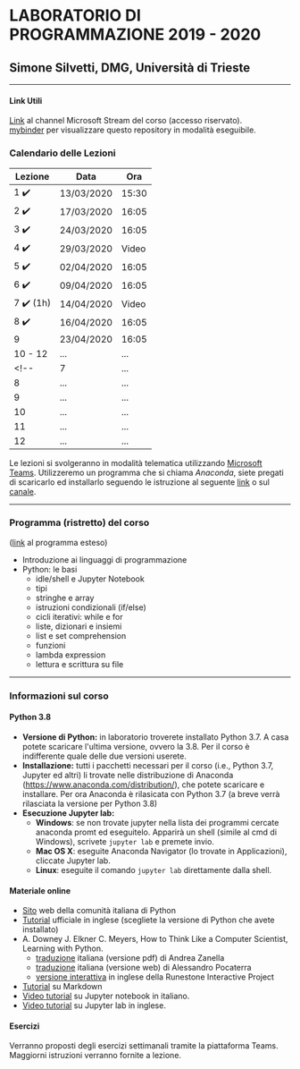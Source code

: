 # LABORATORIO DI PROGRAMMAZIONE 2019 - 2020
## Simone Silvetti, DMG, Università di Trieste
_______________________________________________________________
#### Link Utili
[Link](https://web.microsoftstream.com/channel/d80e37bb-be71-4dc7-83f7-4514a4a3d24c) al channel Microsoft Stream del corso (accesso riservato).  
[mybinder]( https://mybinder.org/v2/gh/simonesilvetti/teaching_2019_units_dmg_python/master) per visualizzare questo repository in modalità eseguibile. 
### Calendario delle Lezioni
| Lezione  | Data | Ora |
|---|---|---|
| 1 :heavy_check_mark:  | 13/03/2020  | 15:30 |
| 2 :heavy_check_mark: | 17/03/2020  | 16:05 |
| 3 :heavy_check_mark: | 24/03/2020 | 16:05 |
| 4 :heavy_check_mark: |29/03/2020 | Video |
| 5 :heavy_check_mark: |02/04/2020 | 16:05 |
| 6 :heavy_check_mark: |09/04/2020 | 16:05 |
| 7 :heavy_check_mark: (1h) |14/04/2020 | Video |
| 8 :heavy_check_mark:|16/04/2020 | 16:05 |
| 9 |23/04/2020 | 16:05 |
| 10 - 12  |... | ... |
<!--| 7  |... | ... |
| 8  |... | ... |
| 9  |... | ... |
| 10  |... | ... |
| 11  |... | ... |
| 12  |... | ... | -->

Le lezioni si svolgeranno in modalità telematica utilizzando [Microsoft Teams](https://products.office.com/en-us/microsoft-teams/group-chat-software).
Utilizzeremo un programma che si chiama _Anaconda_, siete pregati di scaricarlo ed installarlo seguendo le istruzione al seguente [link](https://docs.anaconda.com/anaconda/install/) o sul [canale](https://web.microsoftstream.com/channel/d80e37bb-be71-4dc7-83f7-4514a4a3d24c).
_______________________________________________________________

### Programma (ristretto) del corso
([link](/programma_esteso.md) al programma esteso)
- Introduzione ai linguaggi di programmazione
- Python: le basi
  - idle/shell e Jupyter Notebook
  - tipi
  - stringhe e array
  - istruzioni condizionali (if/else)
  - cicli iterativi: while e for
  - liste, dizionari e insiemi
  - list e set comprehension
  - funzioni
  - lambda expression
  - lettura e scrittura su file
_______________________________________________________________
### Informazioni sul corso
#### Python 3.8 ###
* **Versione di Python:** in laboratorio troverete installato Python 3.7. A casa potete scaricare l'ultima versione, ovvero la 3.8. Per il corso è indifferente quale delle due versioni userete.  
* **Installazione:** tutti i pacchetti necessari per il corso (i.e., Python 3.7, Jupyter ed altri) li trovate nelle distribuzione di Anaconda (https://www.anaconda.com/distribution/), che potete scaricare e installare. Per ora Anaconda è rilasicata con Python 3.7 (a breve verrà rilasciata la versione per Python 3.8)
* **Esecuzione Jupyter lab:**
    * **Windows**: se non trovate jupyter nella lista dei programmi cercate  anaconda promt ed eseguitelo. Apparirà un shell (simile al cmd di Windows), scrivete `jupyter lab` e premete invio. 
    * **Mac OS X**: eseguite Anaconda Navigator (lo trovate in Applicazioni), cliccate Jupyter lab.  
    * **Linux**: eseguite il comando `jupyter lab` direttamente dalla shell.

#### Materiale online ###
* [Sito](http://www.python.it/) web della comunità italiana di Python
* [Tutorial](https://docs.python.org/3/tutorial/index.html) ufficiale in inglese (scegliete la versione di Python che avete installato)
* A. Downey J. Elkner C. Meyers, How to Think Like a Computer Scientist, Learning with Python.
  - [traduzione](https://github.com/AllenDowney/ThinkPythonItalian) italiana (versione pdf) di Andrea Zanella
  - [traduzione](http://www.python.it/doc/Howtothink/Howtothink-html-it/index.htm) italiana (versione web) di Alessandro Pocaterra
  - [versione interattiva](http://interactivepython.org/courselib/static/thinkcspy/index.html) in inglese della Runestone Interactive Project
* [Tutorial](https://github.com/simonesilvetti/markdown_readme) su Markdown
* [Video tutorial](https://www.youtube.com/watch?v=KDA6MKh03bw) su Jupyter notebook in italiano.
* [Video tutorial](https://www.youtube.com/watch?v=7wfPqAyYADY) su Jupyter lab in inglese.

#### Esercizi
Verranno proposti degli esercizi settimanali tramite la piattaforma Teams. Maggiorni istruzioni verranno fornite a lezione.
